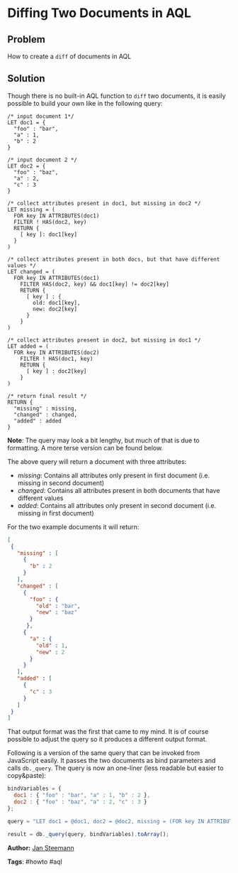 Diffing Two Documents in AQL
============================

Problem
-------

How to create a `diff` of documents in AQL

Solution
--------

Though there is no built-in AQL function to `diff` two documents, it is easily possible to build your own like in the following query:

```
/* input document 1*/
LET doc1 = {
  "foo" : "bar",
  "a" : 1,
  "b" : 2
}

/* input document 2 */
LET doc2 = {
  "foo" : "baz",
  "a" : 2,
  "c" : 3
}

/* collect attributes present in doc1, but missing in doc2 */
LET missing = (
  FOR key IN ATTRIBUTES(doc1)
  FILTER ! HAS(doc2, key)
  RETURN {
    [ key ]: doc1[key]
  }
)

/* collect attributes present in both docs, but that have different values */
LET changed = (
  FOR key IN ATTRIBUTES(doc1)
    FILTER HAS(doc2, key) && doc1[key] != doc2[key]
    RETURN {
      [ key ] : {
        old: doc1[key],
        new: doc2[key]
      }
    }
)

/* collect attributes present in doc2, but missing in doc1 */
LET added = (
  FOR key IN ATTRIBUTES(doc2)
    FILTER ! HAS(doc1, key)
    RETURN {
      [ key ] : doc2[key]
    }
)

/* return final result */
RETURN {
  "missing" : missing,
  "changed" : changed,
  "added" : added
}
```

**Note**: The query may look a bit lengthy, but much of that is due to formatting. A more terse version can be found below.

The above query will return a document with three attributes:

- _missing_: Contains all attributes only present in first document (i.e. missing in second document)
- _changed_: Contains all attributes present in both documents that have different values
- _added_: Contains all attributes only present in second document (i.e. missing in first document)

For the two example documents it will return:

```json
[
 {
   "missing" : [
     {
       "b" : 2
     }
   ],
   "changed" : [
     {
       "foo" : {
         "old" : "bar",
         "new" : "baz"
       }
      },
     {
       "a" : {
         "old" : 1,
         "new" : 2
       }
     }
   ],
   "added" : [
     {
       "c" : 3
     }
   ]
 }
]
```


That output format was the first that came to my mind. It is of course possible to adjust the query so it produces a different output format.

Following is a version of the same query that can be invoked from JavaScript easily. It passes the two documents as bind parameters and calls `db._query`. The query is now an one-liner (less readable but easier to copy&paste):

```js
bindVariables = {
  doc1 : { "foo" : "bar", "a" : 1, "b" : 2 },
  doc2 : { "foo" : "baz", "a" : 2, "c" : 3 }
};

query = "LET doc1 = @doc1, doc2 = @doc2, missing = (FOR key IN ATTRIBUTES(doc1) FILTER ! HAS(doc2, key) RETURN { [ key ]: doc1[key] }), changed = (FOR key IN ATTRIBUTES(doc1) FILTER HAS(doc2, key) && doc1[key] != doc2[key] RETURN { [ key ] : { old: doc1[key], new: doc2[key] } }), added = (FOR key IN ATTRIBUTES(doc2) FILTER ! HAS(doc1, key) RETURN { [ key ] : doc2[key] }) RETURN { missing : missing, changed : changed, added : added }";

result = db._query(query, bindVariables).toArray();
```

**Author:** [Jan Steemann](https://github.com/jsteemann)

**Tags**: #howto #aql

